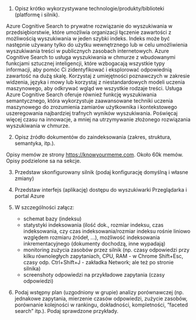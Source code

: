 
1. Opisz krótko wykorzystywane technologie/produkty/biblioteki (platformę i silnik).


Azure Cognitive Search to prywatne rozwiązanie do wyszukiwania w przedsiębiorstwie, które umożliwia organizacji łączenie zawartości z możliwością wyszukiwania w jeden szybki indeks. Indeks może być następnie używany tylko do użytku wewnętrznego lub w celu umożliwienia wyszukiwania treści w publicznych zasobach internetowych. Azure Cognitive Search to usługa wyszukiwania w chmurze z wbudowanymi funkcjami sztucznej inteligencji, które wzbogacają wszystkie typy informacji, aby pomóc Ci zidentyfikować i eksplorować odpowiednią zawartość na dużą skalę. Korzystaj z umiejętności poznawczych w zakresie widzenia, języka i mowy lub korzystaj z niestandardowych modeli uczenia maszynowego, aby odkrywać wgląd we wszystkie rodzaje treści. Usługa Azure Cognitive Search oferuje również funkcję wyszukiwania semantycznego, która wykorzystuje zaawansowane techniki uczenia maszynowego do zrozumienia zamiarów użytkownika i kontekstowego uszeregowania najbardziej trafnych wyników wyszukiwania. Poświęcaj więcej czasu na innowacje, a mniej na utrzymywanie złożonego rozwiązania wyszukiwania w chmurze.

2. Opisz źródło dokumentów do zaindeksowania (zakres, struktura, semantyka, itp.).

Opisy memów ze strony https://knowyourmeme.com.
Około 60k memów.
Opisy podzielone sa na sekcje.

3. Przedstaw skonfigurowany silnik (podaj konfigurację domyślną i własne zmiany)

4. Przedstaw interfejs (aplikację) dostępu do wyszukiwarki
Przeglądarka i portal Azure

5. W szczególności załącz:
    - schemat bazy (indeksu)
    - statystyki indeksowania (ilość dok., rozmiar indeksu, czas indeksowania, czy czas indeksowania/rozmiar indeksu rośnie liniowo względem rozmiaru źródeł, ...), możliwość indeksowania inkrementacyjnego (dokumenty dochodzą, inne wypadają)
    - monitoring zużycia zasobów przez silnik (np. czasy odpowiedzi przy kilku równoległych zapytaniach, CPU, RAM - w Chrome Shift+Esc, czasy odp. Ctrl+Shift+J - zakładka Network; ale też po stronie silnika)
    - screenshoty odpowiedzi na przykładowe zapytania (czasy odpowiedzi)

6. Podaj wstępny plan (uzgodniony w grupie) analizy porównawczej (np. jednakowe zapytania, mierzenie czasów odpowiedzi, zużycie zasobów, porównanie kolejności w rankingu, dokładności, kompletności, “faceted search” itp.). Podaj sprawdzone przykłady.

